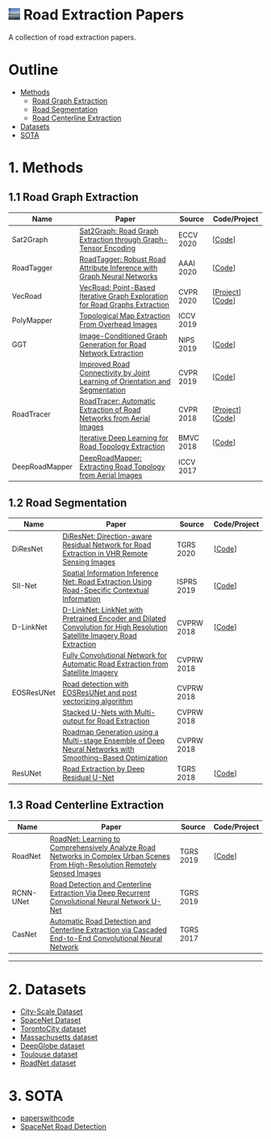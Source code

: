[<img height="23" src="https://github.com/lh9171338/Outline/blob/master/icon.jpg"/>](https://github.com/lh9171338/Outline) Road Extraction Papers
===

A collection of road extraction papers.

# Outline

- [Methods](#1-Methods)
  - [Road Graph Extraction](#11-Road-Graph-Extraction)
  - [Road Segmentation](#12-Road-Segmentation)  
  - [Road Centerline Extraction](#13-Road-Centerline-Extraction)    
- [Datasets](#2-Datasets)
- [SOTA](#3-SOTA)

# 1. Methods

## 1.1 Road Graph Extraction

| Name | Paper | Source | Code/Project |
| --- | --- | --- | --- |
| Sat2Graph | [Sat2Graph: Road Graph Extraction through Graph-Tensor Encoding](https://arxiv.org/pdf/2007.09547v1.pdf) | ECCV 2020 | [[Code](https://github.com/songtaohe/Sat2Graph)] |
| RoadTagger | [RoadTagger: Robust Road Attribute Inference with Graph Neural Networks](https://arxiv.org/pdf/1912.12408v1.pdf) | AAAI 2020 | [[Code](https://github.com/mitroadmaps/roadtagger)] |
| VecRoad | [VecRoad: Point-Based Iterative Graph Exploration for Road Graphs Extraction](https://ieeexplore.ieee.org/document/9157398) | CVPR 2020 | [[Project](https://mmcheng.net/vecroad/)] [[Code](https://github.com/tansor/VecRoad)] |
| PolyMapper | [Topological Map Extraction From Overhead Images](https://ieeexplore.ieee.org/document/9008272) | ICCV 2019 |  |
| GGT | [Image-Conditioned Graph Generation for Road Network Extraction](https://arxiv.org/pdf/1910.14388v1.pdf) | NIPS 2019 | [[Code](https://github.com/davide-belli/generative-graph-transformer)] |
|  | [Improved Road Connectivity by Joint Learning of Orientation and Segmentation](https://ieeexplore.ieee.org/document/8953380) | CVPR 2019 | [[Code](https://github.com/anilbatra2185/road_connectivity)] |
| RoadTracer | [RoadTracer: Automatic Extraction of Road Networks from Aerial Images](https://ieeexplore.ieee.org/document/8578594) | CVPR 2018 | [[Project](https://roadmaps.csail.mit.edu/roadtracer/)] [[Code](https://github.com/mitroadmaps/roadtracer)] |
|  | [Iterative Deep Learning for Road Topology Extraction](https://arxiv.org/pdf/1808.09814v1.pdf) | BMVC 2018 | [[Code](https://github.com/carlesventura/iterative-deep-learning)] |
| DeepRoadMapper | [DeepRoadMapper: Extracting Road Topology from Aerial Images](https://ieeexplore.ieee.org/document/8237634) | ICCV 2017 |  |


## 1.2 Road Segmentation

| Name | Paper | Source | Code/Project |
| --- | --- | --- | --- |
| DiResNet | [DiResNet: Direction-aware Residual Network for Road Extraction in VHR Remote Sensing Images](https://ieeexplore.ieee.org/document/9257405) | TGRS 2020 | [[Code](https://github.com/ggsDing/DiResNet)] |
| SII-Net | [Spatial Information Inference Net: Road Extraction Using Road-Specific Contextual Information](https://ieeexplore.ieee.org/document/8900507) | ISPRS 2019 | [[Code](https://github.com/ErenTuring/SIINet)] |
| D-LinkNet | [D-LinkNet: LinkNet with Pretrained Encoder and Dilated Convolution for High Resolution Satellite Imagery Road Extraction](https://ieeexplore.ieee.org/document/8575492) | CVPRW 2018 | [[Code](https://github.com/zlkanata/DeepGlobe-Road-Extraction-Challenge)] |
|  | [Fully Convolutional Network for Automatic Road Extraction from Satellite Imagery](https://ieeexplore.ieee.org/document/8575493) | CVPRW 2018 |  |
| EOSResUNet | [Road detection with EOSResUNet and post vectorizing algorithm](https://ieeexplore.ieee.org/document/8575494) | CVPRW 2018 |  |
|  | [Stacked U-Nets with Multi-output for Road Extraction](https://ieeexplore.ieee.org/document/8575491) | CVPRW 2018 |  |
|  | [Roadmap Generation using a Multi-stage Ensemble of Deep Neural Networks with Smoothing-Based Optimization](https://ieeexplore.ieee.org/document/8575497) | CVPRW 2018 |  |
| ResUNet | [Road Extraction by Deep Residual U-Net](https://ieeexplore.ieee.org/document/8309343) | TGRS 2018 | [[Code](https://github.com/DuFanXin/deep_residual_unet)] |

## 1.3 Road Centerline Extraction

| Name | Paper | Source | Code/Project |
| --- | --- | --- | --- |
| RoadNet | [RoadNet: Learning to Comprehensively Analyze Road Networks in Complex Urban Scenes From High-Resolution Remotely Sensed Images](https://ieeexplore.ieee.org/document/8506600) | TGRS 2019 | [[Code](https://github.com/yhlleo/RoadNet)] |
| RCNN-UNet | [Road Detection and Centerline Extraction Via Deep Recurrent Convolutional Neural Network U-Net](https://ieeexplore.ieee.org/document/8714072) | TGRS 2019 |  |
| CasNet | [Automatic Road Detection and Centerline Extraction via Cascaded End-to-End Convolutional Neural Network](https://ieeexplore.ieee.org/document/7873262) | TGRS 2017 |  |

---
 
 # 2. Datasets
 
 - [City-Scale Dataset](https://mapster.csail.mit.edu/sat2graph/data.zip)
 - [SpaceNet Dataset](https://medium.com/the-downlinq/introducing-the-spacenet-road-detection-and-routing-challenge-and-dataset-7604de39b779)
 - [TorontoCity dataset]()
 - [Massachusetts dataset](https://www.cs.toronto.edu/~vmnih/data/)
 - [DeepGlobe dataset]()
 - [Toulouse dataset]()
 - [RoadNet dataset](https://github.com/yhlleo/RoadNet)
  
  # 3. SOTA
- [paperswithcode](https://paperswithcode.com/task/monocular-depth-estimation)
- [SpaceNet Road Detection](https://github.com/SpaceNetChallenge/RoadDetector)


